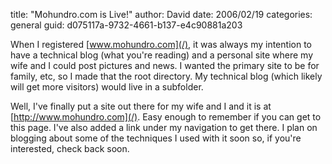 
title: "Mohundro.com is Live!"
author: David
date: 2006/02/19
categories: general
guid: d075117a-9732-4661-b137-e4c90881a203

When I registered [www.mohundro.com](/), it was always my intention to have a technical blog (what you're reading) and a personal site where my wife and I could post pictures and news. I wanted the primary site to be for family, etc, so I made that the root directory. My technical blog (which likely will get more visitors) would live in a subfolder.

Well, I've finally put a site out there for my wife and I and it is at [http://www.mohundro.com](/). Easy enough to remember if you can get to this page. I've also added a link under my navigation to get there. I plan on blogging about some of the techniques I used with it soon so, if you're interested, check back soon.



